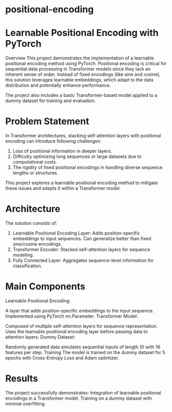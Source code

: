 # positional-encoding

# Learnable Positional Encoding with PyTorch

Overview
This project demonstrates the implementation of a learnable positional encoding method using PyTorch. Positional encoding is critical for sequential data processing in Transformer models since they lack an inherent sense of order. Instead of fixed encodings (like sine and cosine), this solution leverages learnable embeddings, which adapt to the data distribution and potentially enhance performance.

The project also includes a basic Transformer-based model applied to a dummy dataset for training and evaluation.

# Problem Statement
In Transformer architectures, stacking self-attention layers with positional encoding can introduce following challenges:

1. Loss of positional information in deeper layers.
2. Difficulty optimizing long sequences or large datasets due to computational costs.
3. The rigidity of fixed positional encodings in handling diverse sequence lengths or structures.

This project explores a learnable positional encoding method to mitigate these issues and adapts it within a Transformer model.

# Architecture
The solution consists of:

1. Learnable Positional Encoding Layer:
Adds position-specific embeddings to input sequences.
Can generalize better than fixed sine/cosine encodings.
2. Transformer Encoder:
Stacked self-attention layers for sequence modeling.
3. Fully Connected Layer:
Aggregates sequence-level information for classification.

# Main Components
Learnable Positional Encoding:

A layer that adds position-specific embeddings to the input sequence.
Implemented using PyTorch nn.Parameter.
Transformer Model:

Composed of multiple self-attention layers for sequence representation.
Uses the learnable positional encoding layer before passing data to attention layers.
Dummy Dataset:

Randomly generated data simulates sequential inputs of length 10 with 16 features per step.
Training
The model is trained on the dummy dataset for 5 epochs with Cross-Entropy Loss and Adam optimizer.

# Results
The project successfully demonstrates:
Integration of learnable positional encodings in a Transformer model.
Training on a dummy dataset with minimal overfitting.
